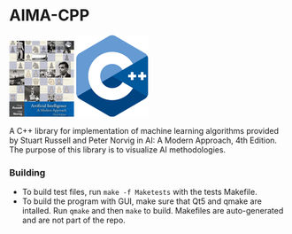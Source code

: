 # AIMA-CPP

![AIMA_Logo](https://github.com/LamTDuong/AIMA-CPP/blob/master/images/AIMA.png)                ![CPP_Logo](https://github.com/LamTDuong/AIMA-CPP/blob/master/images/1200px-ISO_C%2B%2B_Logo.svg.png)

A C++ library for implementation of machine learning algorithms provided by Stuart Russell and Peter Norvig in AI: A Modern Approach, 4th Edition.
The purpose of this library is to visualize AI methodologies.

### Building

- To build test files, run ```make -f Maketests``` with the tests Makefile.
- To build the program with GUI, make sure that Qt5 and qmake are intalled. Run
  ```qmake``` and then ```make``` to build. Makefiles are auto-generated and are
  not part of the repo.
